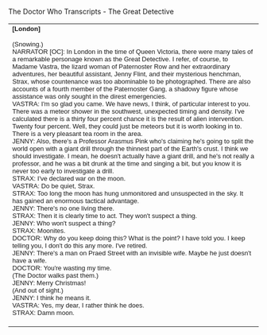    The Doctor Who Transcripts - The Great Detective

  

<table border="0" width="85%"><tbody><tr><td align="left" width="85%"><font face="Arial, Helvetica, sans-serif" size="2"><b>[London]</b></font><p><font face="Arial, Helvetica, sans-serif" size="2">(Snowing.)<br>NARRATOR [OC]: In London in the time of Queen Victoria, there were many tales of a remarkable personage known as the Great Detective. I refer, of course, to Madame Vastra, the lizard woman of Paternoster Row and her extraordinary adventures, her beautiful assistant, Jenny Flint, and their mysterious henchman, Strax, whose countenance was too abominable to be photographed. There are also accounts of a fourth member of the Paternoster Gang, a shadowy figure whose assistance was only sought in the direst emergencies.<br>VASTRA: I'm so glad you came. We have news, I think, of particular interest to you. There was a meteor shower in the southwest, unexpected timing and density. I've calculated there is a thirty four percent chance it is the result of alien intervention. Twenty four percent. Well, they could just be meteors but it is worth looking in to. There is a very pleasant tea room in the area.<br>JENNY: Also, there's a Professor Arasmus Pink who's claiming he's going to split the world open with a giant drill through the thinnest part of the Earth's crust. I think we should investigate. I mean, he doesn't actually have a giant drill, and he's not really a professor, and he was a bit drunk at the time and singing a bit, but you know it is never too early to investigate a drill.<br>STRAX: I've declared war on the moon.<br>VASTRA: Do be quiet, Strax.<br>STRAX: Too long the moon has hung unmonitored and unsuspected in the sky. It has gained an enormous tactical advantage.<br>JENNY: There's no one living there.<br>STRAX: Then it is clearly time to act. They won't suspect a thing.<br>JENNY: Who won't suspect a thing?<br>STRAX: Moonites.<br>DOCTOR: Why do you keep doing this? What is the point? I have told you. I keep telling you, I don't do this any more. I've retired.<br>JENNY: There's a man on Praed Street with an invisible wife. Maybe he just doesn't have a wife.<br>DOCTOR: You're wasting my time.<br>(The Doctor walks past them.)<br>JENNY: Merry Christmas!<br>(And out of sight.)<br>JENNY: I think he means it.<br>VASTRA: Yes, my dear, I rather think he does.<br>STRAX: Damn moon.</font></p></td></tr></tbody></table>